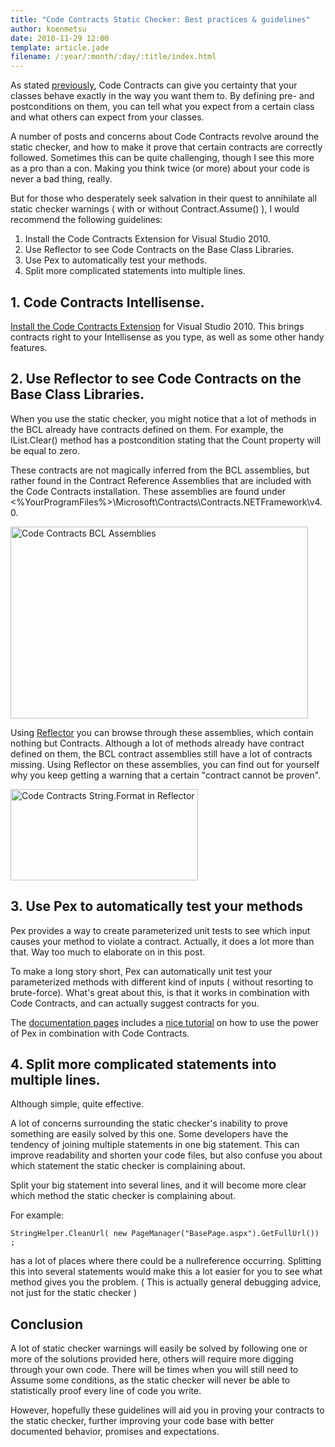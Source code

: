 ```yaml
---
title: "Code Contracts Static Checker: Best practices & guidelines"
author: koenmetsu
date: 2010-11-29 12:00
template: article.jade
filename: /:year/:month/:day/:title/index.html
---
```


As stated <a href="http://koenmetsu.wordpress.com/2010/05/13/using-code-contracts-to-define-behavior/">previously</a>, Code Contracts can give you certainty that your classes behave exactly in the way you want them to.
By defining pre- and postconditions on them, you can tell what you expect from a certain class and what others can expect from your classes.

A number of posts and concerns about Code Contracts revolve around the static checker, and how to make it prove that certain contracts are correctly followed.
Sometimes this can be quite challenging, though I see this more as a pro than a con.
Making you think twice (or more) about your code is never a bad thing, really.

But for those who desperately seek salvation in their quest to annihilate all static checker warnings ( with or without Contract.Assume() ), I would recommend the following guidelines:

1. Install the Code Contracts Extension for Visual Studio 2010.
2. Use Reflector to see Code Contracts on the Base Class Libraries.
3. Use Pex to automatically test your methods.
4. Split more complicated statements into multiple lines.
<h2>1. Code Contracts Intellisense.</h2>
<a href="http://koenmetsu.wordpress.com/2010/09/10/new-code-contracts-extension-see-contracts-in-intellisense/">Install the Code Contracts Extension</a> for Visual Studio 2010. This brings contracts right to your Intellisense as you type, as well as some other handy features.
<h2>2. Use Reflector to see Code Contracts on the Base Class Libraries.</h2>
When you use the static checker, you might notice that a lot of methods in the BCL already have contracts defined on them. For example, the IList.Clear() method has a postcondition stating that the Count property will be equal to zero.

These contracts are not magically inferred from the BCL assemblies, but rather found in the Contract Reference Assemblies that are included with the Code Contracts installation. These assemblies are found under &lt;%YourProgramFiles%&gt;\Microsoft\Contracts\Contracts\.NETFramework\v4.0.

<a href="http://koenmetsu.files.wordpress.com/2010/11/code_contracts_bcl_assemblies.png"><img class="size-full wp-image-169" title="Code_Contracts_BCL_Assemblies" src="http://koenmetsu.files.wordpress.com/2010/11/code_contracts_bcl_assemblies.png" alt="Code Contracts BCL Assemblies" width="476" height="307" /></a>

Using <a href="http://www.red-gate.com/products/reflector/">Reflector</a> you can browse through these assemblies, which contain nothing but Contracts. Although a lot of methods already have contract defined on them, the BCL contract assemblies still have a lot of contracts missing.
Using Reflector on these assemblies, you can find out for yourself why you keep getting a warning that a certain "contract cannot be proven".

<a href="http://koenmetsu.files.wordpress.com/2010/11/code_contracts_bcl_reflector.png"><img class="size-thumbnail wp-image-170" title="Code_Contracts_BCL_Reflector" src="http://koenmetsu.files.wordpress.com/2010/11/code_contracts_bcl_reflector.png?w=150" alt="Code Contracts String.Format in Reflector" width="300" height="146" /></a>
<h2>3. Use Pex to automatically test your methods</h2>
Pex provides a way to create parameterized unit tests to see which input causes your method to violate a contract. Actually, it does a lot more than that. Way too much to elaborate on in this post.

To make a long story short, Pex can automatically unit test your parameterized methods with different kind of inputs ( without resorting to brute-force). What's great about this, is that it works in combination with Code Contracts, and can actually suggest contracts for you.

The <a href="http://research.microsoft.com/en-us/projects/pex/documentation.aspx">documentation pages</a> includes a <a href="http://research.microsoft.com/en-us/projects/pex/pexandcontracts.docx">nice tutorial</a> on how to use the power of Pex in combination with Code Contracts.
<h2>4. Split more complicated statements into multiple lines.</h2>
Although simple, quite effective.

A lot of concerns surrounding the static checker's inability to prove something are easily solved by this one. Some developers have the tendency of joining multiple statements in one big statement. This can improve readability and shorten your code files, but also confuse you about which statement the static checker is complaining about.

Split your big statement into several lines, and it will become more clear which method the static checker is complaining about.

For example:
<pre class="prettyprint"><code>StringHelper.CleanUrl( new PageManager("BasePage.aspx").GetFullUrl()) ;</code></pre>

has a lot of places where there could be a nullreference occurring. Splitting this into several statements would make this a lot easier for you to see what method gives you the problem. ( This is actually general debugging advice, not just for the static checker )
<h2>Conclusion</h2>
A lot of static checker warnings will easily be solved by following one or more of the solutions provided here, others will require more digging through your own code. There will be times when you will still need to Assume some conditions, as the static checker will never be able to statistically proof every line of code you write.

However, hopefully these guidelines will aid you in proving your contracts to the static checker, further improving your code base with better documented behavior, promises and expectations.
